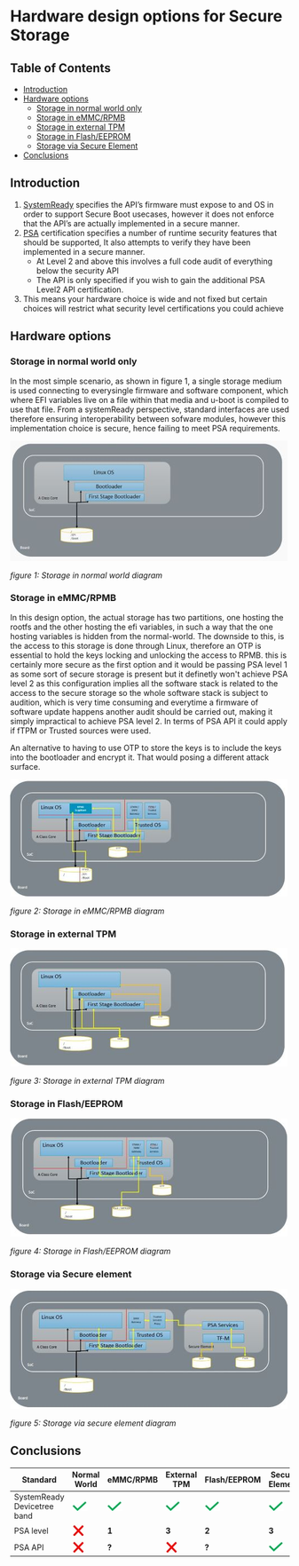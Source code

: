 <!-- SPDX-License-Identifier: CC-BY-SA-4.0 -->

# Hardware design options for Secure Storage

## Table of Contents
- [Introduction](#introduction)
- [Hardware options](#hardware-options)
  - [Storage in normal world only](#storage-in-normal-world-only)
  - [Storage in eMMC/RPMB](#storage-in-emmcrpmb)
  - [Storage in external TPM](#storage-in-external-tpm)
  - [Storage in Flash/EEPROM](#storage-in-flasheeprom)
  - [Storage via Secure Element](#storage-via-secure-element)
- [Conclusions](#conclusions)

## Introduction  
  
1. [SystemReady][SystemReady] specifies the API’s firmware must expose to and OS in order to support Secure Boot usecases, however it does not enforce that the API’s are actually implemented in a secure manner.​
2. [PSA][PSA] certification specifies a number of runtime security features that should be supported, It also attempts to verify they have been implemented in a secure manner.​
   - At Level 2 and above this involves a full code audit of everything below the security API​
   - The API is only specified if you wish to gain the additional PSA Level2 API certification.​
3. This means your hardware choice is wide and not fixed but certain choices will restrict what security level certifications you could achieve​

## Hardware options
### Storage in normal world only

In the most simple scenario, as shown in figure 1, a single storage medium is used connecting to everysingle firmware and software component, which where EFI variables live on a file within that media and u-boot is compiled to use that file.
From a systemReady perspective, standard interfaces are used therefore ensuring interoperability between sofware modules, however this implementation choice is secure, hence failing to meet PSA requirements.




![Storage normal world](images/storage_normal_world_500px.jpg)

_figure 1: Storage in normal world diagram_

### Storage in eMMC/RPMB
In this design option, the actual storage has two partitions, one hosting the rootfs and the other hosting the efi variables, in such a way that the one hosting variables is hidden from the normal-world. The downside to this, is the access to this storage is done through Linux, therefore an OTP is essential to hold the keys locking and unlocking the access to RPMB. this is certainly more secure as the first option and it would be passing PSA level 1 as some sort of secure storage is present but it definetly won't achieve PSA level 2 as this configuration implies all the software stack is related to the access to the secure storage so the whole software stack is subject to audition, which is very time consuming and everytime a firmware of software update happens another audit should be carried out, making it simply impractical to achieve PSA level 2. In terms of PSA API it could apply if fTPM or Trusted sources were used.  

An alternative to having to use OTP to store the keys is to include the keys into the bootloader and encrypt it. That would posing a different attack surface.

![Storage eMMC RPMB](images/storage_emmc_500px.jpg)

_figure 2: Storage in eMMC/RPMB diagram_

### Storage in external TPM

![Storage external TPM](images/storage_tpm_500px.jpg)

_figure 3: Storage in external TPM diagram_


### Storage in Flash/EEPROM

![Storage flash](images/storage_flash_500px.jpg)

_figure 4: Storage in Flash/EEPROM diagram_

### Storage via Secure element

![Storage secure element](images/storage_secure_element_500px.jpg)

_figure 5: Storage via secure element diagram_




## Conclusions

| Standard  | Normal World | eMMC/RPMB |   External TPM |  Flash/EEPROM | Secure Element |
|-----------|--------------|-----------|----------------|---------------|----------------|
| SystemReady Devicetree band    | ![yes](images/check.jpg)  | ![yes](images/check.jpg) |  ![yes](images/check.jpg) |   ![yes](images/check.jpg) |  ![yes](images/check.jpg) |
| PSA level      | ![no](images/cross.jpg)   | __1__ | __3__ | __2__ | __3__ |
| PSA API     | ![no](images/cross.jpg)    | __?__ |  ![no](images/cross.jpg)    | __?__ |  ![yes](images/check.jpg)   | 

[SystemReady]: https://www.arm.com/architecture/system-architectures/systemready-compliance-program/systemready-devicetree-band
[PSA]: https://www.psacertified.org/
